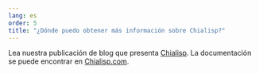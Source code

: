 ```yaml
---
lang: es
order: 5
title: "¿Dónde puedo obtener más información sobre Chialisp?"
---
```


Lea nuestra publicación de blog que presenta [Chialisp](https://www.chia.net/2019/11/27/chialisp.en.html). La documentación se puede encontrar en [Chialisp.com](https://chialisp.com).
